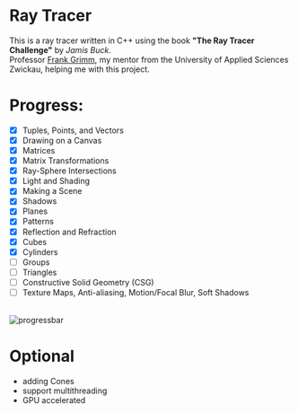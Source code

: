 # Ray Tracer

This is a ray tracer written in C++ using the book
**"The Ray Tracer Challenge"** by _Jamis Buck_.<br>
Professor [Frank Grimm](https://www.fh-zwickau.de/~fgr), my mentor from the University of Applied Sciences Zwickau, helping me with this project.

# Progress:

- [x] Tuples, Points, and Vectors
- [x] Drawing on a Canvas
- [x] Matrices
- [x] Matrix Transformations
- [x] Ray-Sphere Intersections
- [x] Light and Shading
- [x] Making a Scene
- [x] Shadows
- [x] Planes
- [x] Patterns
- [x] Reflection and Refraction
- [x] Cubes
- [x] Cylinders
- [ ] Groups
- [ ] Triangles
- [ ] Constructive Solid Geometry (CSG)
- [ ] Texture Maps, Anti-aliasing, Motion/Focal Blur, Soft Shadows

<br>![progressbar](https://progress-bar.dev/76)

# Optional

- adding Cones
- support multithreading
- GPU accelerated
